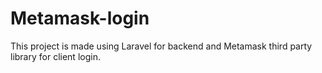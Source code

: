 # Metamask-login
This project is made using Laravel for backend and Metamask third party library for client login.
